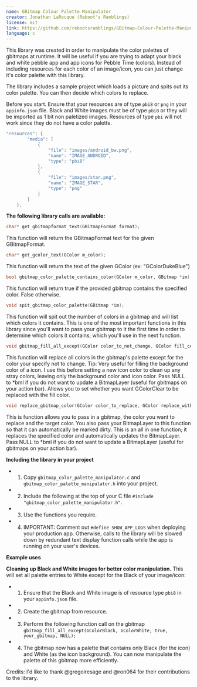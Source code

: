```yaml
---
name: GBitmap Colour Palette Manipulator
creator: Jonathan LaRocque (Reboot's Ramblings)
license: mit
link: https://github.com/rebootsramblings/GBitmap-Colour-Palette-Manipulator
language: c
---
```

This library was created in order to manipulate the color palettes of gbitmaps at runtime. It will be useful if you are trying to adapt your black and white pebble app and app icons for Pebble Time (colors). Instead of including resources for each color of an image/icon, you can just change it's color palette with this library.

The library includes a sample project which loads a picture and spits out its color palette. You can then decide which colors to replace. 

Before you start. Ensure that your resources are of type `pbi8` or `png` in your `appinfo.json` file. Black and White images must be of type `pbi8` or they will be imported as 1 bit non paletized images. Resources of type `pbi` will not work since they do not have a color palette.

```c
"resources": {
        "media": [
            {
                "file": "images/android_bw.png",
                "name": "IMAGE_ANDROID",
                "type": "pbi8"
            },
            {
                "file": "images/star.png",
                "name": "IMAGE_STAR",
                "type": "png"
            }
        ]
    },
  ```

**The following library calls are available:**
```c
char* get_gbitmapformat_text(GBitmapFormat format);
```
This function will return the GBitmapFormat text for the given GBitmapFormat.

```c
char* get_gcolor_text(GColor m_color);
```
This function will return the text of the given GColor (ex: "GColorDukeBlue")

```c
bool gbitmap_color_palette_contains_color(GColor m_color, GBitmap *im);
```
This function will return true if the provided gbitmap contains the specified color. False otherwise. 

```c
void spit_gbitmap_color_palette(GBitmap *im);
```
This function will spit out the number of colors in a gbitmap and will list which colors it contains. This is one of the most important functions in this library since you'll want to pass your gbitmap to it the first time in order to determine which colors it contains; which you'll use in the next function.

```c
void gbitmap_fill_all_except(GColor color_to_not_change, GColor fill_color, bool fill_gcolorclear, GBitmap *im, BitmapLayer *bml);
```
This function will replace all colors in the gbitmap's palette except for the color your specify not to change. Tip: Very useful for filling the background color of a icon. I use this before setting a new icon color to clean up any stray colors, leaving only the background color and icon color. Pass NULL to *bml if you do not want to update a BitmapLayer (useful for gbitmaps on your action bar). Allows you to set whether you want GColorClear to be replaced with the fill color.

```c
void replace_gbitmap_color(GColor color_to_replace, GColor replace_with_color, GBitmap *im, BitmapLayer *bml);
```
This is function allows you to pass in a gbitmap, the color you want to replace and the target color. You also pass your BitmapLayer to this function so that it can automatically be marked dirty. This is an all in one function; it replaces the specified color and automatically updates the BitmapLayer. Pass NULL to *bml if you do not want to update a BitmapLayer (useful for gbitmaps on your action bar).

**Including the library in your project**

- 1) Copy `gbitmap_color_palette_manipulator.c` and `gbitmap_color_palette_manipulator.h` into your project.
- 2) Include the following at the top of your C file `#include "gbitmap_color_palette_manipulator.h"`.
- 3) Use the functions you require.
- 4) IMPORTANT: Comment out `#define SHOW_APP_LOGS` when deploying your production app. Otherwise, calls to the library will be slowed down by redundant text display function calls while the app is running on your user's devices.

**Example uses**

**Cleaning up Black and White images for better color manipulation.**
This will set all palette entries to White except for the Black of your image/icon:
- 1) Ensure that the Black and White image is of resource type `pbi8` in your `appinfo.json` file.
- 2) Create the gbitmap from resource.
- 3) Perform the following function call on the gbitmap `gbitmap_fill_all_except(GColorBlack, GColorWhite, true, your_gbitmap, NULL);`
- 4) The gbitmap now has a palette that contains only Black (for the icon) and White (as the icon background). You can now manipulate the palette of this gbitmap more efficiently.

Credits:
I'd like to thank @gregoiresage and @ron064 for their contributions to the library.